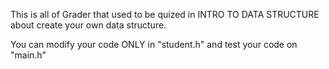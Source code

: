 This is all of Grader that used to be quized in INTRO TO DATA STRUCTURE about create your own data structure.

You can modify your code ONLY in "student.h" and test your code on "main.h"
